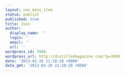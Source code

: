 ```yaml
---
layout: nav_menu_item
status: publish
published: true
title: Join
author:
  display_name: ''
  login: ''
  email: ''
  url: ''
wordpress_id: 3998
wordpress_url: http://distilledmagazine.com/?p=3998
date: '2013-02-26 21:28:28 +0000'
date_gmt: '2013-02-26 21:28:28 +0000'
---
```



